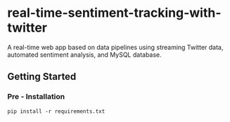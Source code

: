 # real-time-sentiment-tracking-with-twitter
A real-time web app based on data pipelines using streaming Twitter data, automated sentiment analysis, and MySQL database.

## Getting Started
### Pre - Installation
```
pip install -r requirements.txt
```
